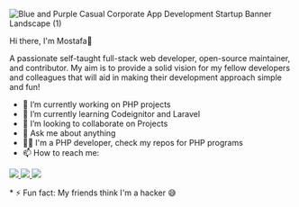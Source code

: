 ![Blue and Purple Casual Corporate App Development Startup Banner Landscape (1)](https://user-images.githubusercontent.com/81513055/154812300-ebabcd0e-9d42-4eba-af08-e024e3245f9a.png)

Hi there, I'm Mostafa👋 
<p>A passionate self-taught full-stack web developer, open-source maintainer, and contributor. My aim is to provide a solid vision for my fellow developers and colleagues that will aid in making their development approach simple and fun!</p>

* 🔭 I’m currently working on PHP projects
* 🌱 I’m currently learning Codeignitor and Laravel
* 👯 I’m looking to collaborate on Projects
* 💬 Ask me about anything
* 👩‍💻 I'm a PHP developer, check my repos for PHP programs
* 📫 How to reach me: 
<p><a href="infom1tech1@gmail.com"><img src="https://img.shields.io/badge/Gmail-D14836?style=for-the-badge&logo=gmail&logoColor=white"> </a>
<a href="https://www.linkedin.com/in/mostafamaa1/"><img src="https://img.shields.io/badge/LinkedIn-0077B5?style=for-the-badge&logo=linkedin&logoColor=white"> </a>
  <a href="https://www.instagram.com/m1tech_/"><img src="https://img.shields.io/badge/Instagram-E4405F?style=for-the-badge&logo=instagram&logoColor=white"></a></p>
* ⚡ Fun fact: My friends think I'm a hacker 😅
